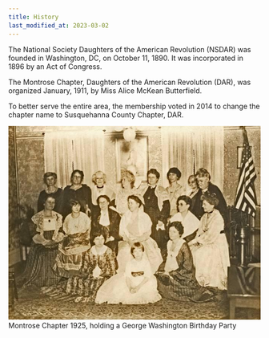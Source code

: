 ```yaml
---
title: History
last_modified_at: 2023-03-02
---
```


The National Society Daughters of the American Revolution (NSDAR) was founded in Washington, DC, on October 11, 1890.  It was incorporated in 1896 by an Act of Congress.

The Montrose Chapter, Daughters of the American Revolution (DAR), was organized January, 1911, by Miss Alice McKean Butterfield.

To better serve the entire area, the membership voted in 2014 to change the chapter name to Susquehanna County Chapter, DAR.

![1925 Chapter Members](/assets/images/members_1925.jpg)
Montrose Chapter 1925, holding a George Washington Birthday Party
